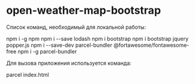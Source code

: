 # open-weather-map-bootstrap

Список команд, необходимый для локальной работы: 

npm i -g npm
npm i --save lodash
npm i bootstrap
npm i bootstrap jquery popper.js
npm i --save-dev parcel-bundler @fortawesome/fontawesome-free
npm i -g parcel-bundler

Для вызова приложения используется команда:

parcel index.html
